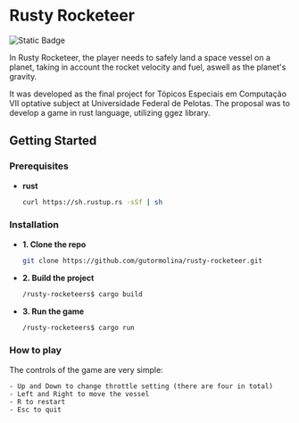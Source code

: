 # Rusty Rocketeer
![Static Badge](https://img.shields.io/badge/ggez-0.9.3-orange)

In Rusty Rocketeer, the player needs to safely land a space vessel on a planet, taking in account the rocket velocity and fuel, aswell as the planet's gravity.

It was developed as the final project for Tópicos Especiais em Computação VII optative subject at Universidade Federal de Pelotas. The proposal was to develop a game in rust language, utilizing ggez library.

## Getting Started

### Prerequisites

* **rust**

  ```sh
  curl https://sh.rustup.rs -sSf | sh
  ```
### Installation

* **1. Clone the repo**

  ```sh
  git clone https://github.com/gutormolina/rusty-rocketeer.git
  ```

* **2. Build the project**

  ```sh
  /rusty-rocketeers$ cargo build
  ```

* **3. Run the game**

  ```sh
  /rusty-rocketeers$ cargo run
  ```

### How to play

The controls of the game are very simple:
```
- Up and Down to change throttle setting (there are four in total)
- Left and Right to move the vessel
- R to restart
- Esc to quit
```